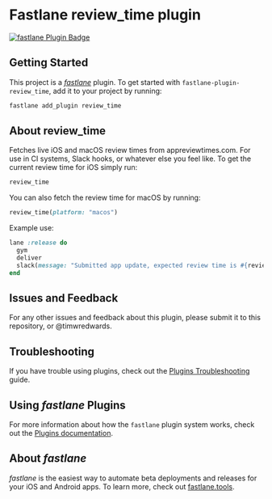 # Fastlane review_time plugin

[![fastlane Plugin Badge](https://rawcdn.githack.com/fastlane/fastlane/master/fastlane/assets/plugin-badge.svg)](https://rubygems.org/gems/fastlane-plugin-review_time)

## Getting Started

This project is a [_fastlane_](https://github.com/fastlane/fastlane) plugin. To get started with `fastlane-plugin-review_time`, add it to your project by running:

```bash
fastlane add_plugin review_time
```

## About review_time

Fetches live iOS and macOS review times from appreviewtimes.com. For use in CI systems, Slack hooks, or whatever else you feel like.
To get the current review time for iOS simply run:
```ruby
review_time
```

You can also fetch the review time for macOS by running:
```ruby
review_time(platform: "macos")
```

Example use:
```ruby
lane :release do
  gym
  deliver
  slack(message: "Submitted app update, expected review time is #{review_time} :rocket:")
end
```

## Issues and Feedback

For any other issues and feedback about this plugin, please submit it to this repository, or @timwredwards.

## Troubleshooting

If you have trouble using plugins, check out the [Plugins Troubleshooting](https://docs.fastlane.tools/plugins/plugins-troubleshooting/) guide.

## Using _fastlane_ Plugins

For more information about how the `fastlane` plugin system works, check out the [Plugins documentation](https://docs.fastlane.tools/plugins/create-plugin/).

## About _fastlane_

_fastlane_ is the easiest way to automate beta deployments and releases for your iOS and Android apps. To learn more, check out [fastlane.tools](https://fastlane.tools).
